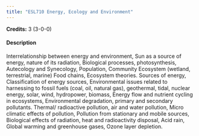 ```yaml
---
title: "ESL710 Energy, Ecology and Environment"
---
```

**Credits:** 3 (3-0-0)

#### Description
Interrelationship between energy and environment, Sun as a source of energy, nature of its radiation, Biological processes, photosynthesis, Autecology and Synecology, Population, Community Ecosystem (wetland, terrestrial, marine) Food chains, Ecosystem theories. Sources of energy, Classification of energy sources, Environmental issues related to harnessing to fossil fuels (coal, oil, natural gas), geothermal, tidal, nuclear energy, solar, wind, hydropower, biomass, Energy flow and nutrient cycling in ecosystems, Environmental degradation, primary and secondary pollutants. Thermal/ radioactive pollution, air and water pollution, Micro climatic effects of pollution, Pollution from stationary and mobile sources, Biological effects of radiation, heat and radioactivity disposal, Acid rain, Global warming and greenhouse gases, Ozone layer depletion.